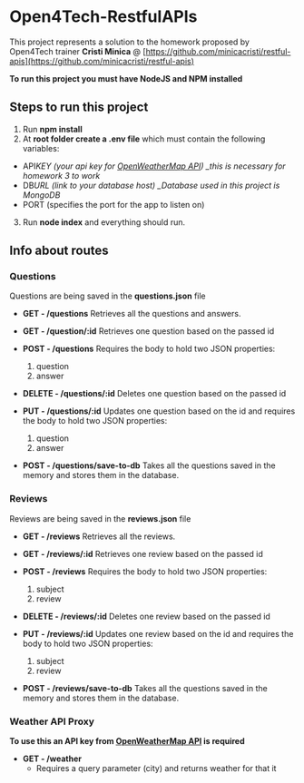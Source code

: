 # Open4Tech-RestfulAPIs

This project represents a solution to the homework proposed by Open4Tech trainer **Cristi Minica** @ [https://github.com/minicacristi/restful-apis](https://github.com/minicacristi/restful-apis)

**To run this project you must have NodeJS and NPM installed**

## Steps to run this project

1. Run **npm install**
2. At **root folder create a .env file** which must contain the following variables:

- API*KEY (your api key for [OpenWeatherMap API](https://openweathermap.org/api)) \_this is
  necessary for homework 3 to work*
- DB*URL (link to your database host) \_Database
  used in this project is MongoDB*
- PORT (specifies the port for the app to listen on)

3. Run **node index** and everything should run.

## Info about routes

### Questions

Questions are being saved in the **questions.json** file

- **GET - /questions**
  Retrieves all the questions and answers.

- **GET - /question/:id**
  Retrieves one question based on the passed id

- **POST - /questions**
  Requires the body to hold two JSON properties:

  1. question
  2. answer

- **DELETE - /questions/:id**
  Deletes one question based on the passed id

- **PUT - /questions/:id**
  Updates one question based on the id and requires the body to hold two JSON properties:

  1. question
  2. answer

- **POST - /questions/save-to-db**
  Takes all the questions saved in the memory and stores them in the database.

### Reviews

Reviews are being saved in the **reviews.json** file

- **GET - /reviews**
  Retrieves all the reviews.

- **GET - /reviews/:id**
  Retrieves one review based on the passed id

- **POST - /reviews**
  Requires the body to hold two JSON properties:

  1. subject
  2. review

- **DELETE - /reviews/:id**
  Deletes one review based on the passed id

- **PUT - /reviews/:id**
  Updates one review based on the id and requires the body to hold two JSON properties:

  1. subject
  2. review

- **POST - /reviews/save-to-db**
  Takes all the questions saved in the memory and stores them in the database.

### Weather API Proxy

**To use this an API key from [OpenWeatherMap API](https://openweathermap.org/api) is required**

- **GET - /weather**
  - Requires a query parameter (city) and returns weather for that it
